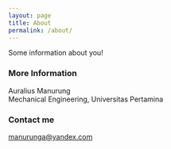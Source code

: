 ```yaml
---
layout: page
title: About
permalink: /about/
---
```


Some information about you!

### More Information

Auralius Manurung  
Mechanical Engineering, Universitas Pertamina   

### Contact me

[manurunga@yandex.com](mailto:manurunga@yandex.com)
